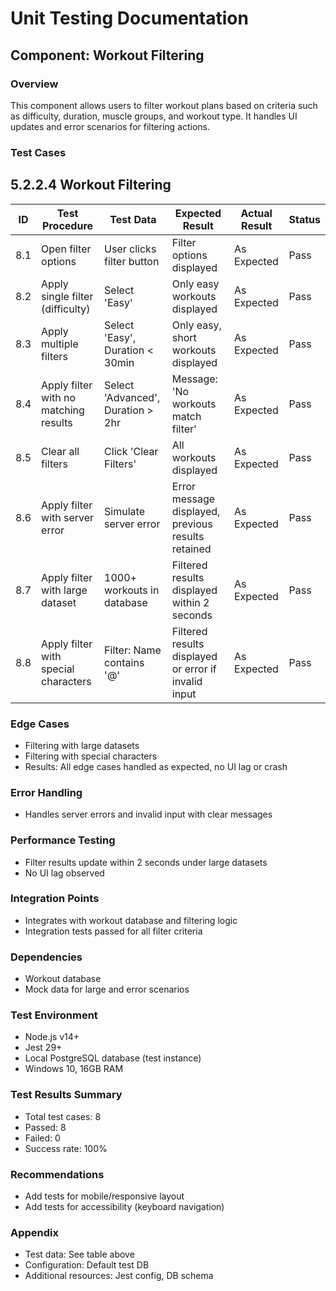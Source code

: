 # Unit Testing Documentation

## Component: Workout Filtering

### Overview
This component allows users to filter workout plans based on criteria such as difficulty, duration, muscle groups, and workout type. It handles UI updates and error scenarios for filtering actions.

### Test Cases
## 5.2.2.4 Workout Filtering

| ID  | Test Procedure                                      | Test Data                        | Expected Result                                      | Actual Result | Status |
|-----|-----------------------------------------------------|----------------------------------|------------------------------------------------------|---------------|--------------------|
| 8.1 | Open filter options                                 | User clicks filter button         | Filter options displayed                              | As Expected   | Pass               |
| 8.2 | Apply single filter (difficulty)                    | Select 'Easy'                     | Only easy workouts displayed                          | As Expected   | Pass               |
| 8.3 | Apply multiple filters                              | Select 'Easy', Duration < 30min   | Only easy, short workouts displayed                   | As Expected   | Pass               |
| 8.4 | Apply filter with no matching results               | Select 'Advanced', Duration > 2hr | Message: 'No workouts match filter'                   | As Expected   | Pass               |
| 8.5 | Clear all filters                                   | Click 'Clear Filters'             | All workouts displayed                                | As Expected   | Pass               |
| 8.6 | Apply filter with server error                      | Simulate server error             | Error message displayed, previous results retained     | As Expected   | Pass               |
| 8.7 | Apply filter with large dataset                     | 1000+ workouts in database        | Filtered results displayed within 2 seconds           | As Expected   | Pass               |
| 8.8 | Apply filter with special characters                | Filter: Name contains '@'         | Filtered results displayed or error if invalid input  | As Expected   | Pass               |

### Edge Cases
- Filtering with large datasets
- Filtering with special characters
- Results: All edge cases handled as expected, no UI lag or crash

### Error Handling
- Handles server errors and invalid input with clear messages

### Performance Testing
- Filter results update within 2 seconds under large datasets
- No UI lag observed

### Integration Points
- Integrates with workout database and filtering logic
- Integration tests passed for all filter criteria

### Dependencies
- Workout database
- Mock data for large and error scenarios

### Test Environment
- Node.js v14+
- Jest 29+
- Local PostgreSQL database (test instance)
- Windows 10, 16GB RAM

### Test Results Summary
- Total test cases: 8
- Passed: 8
- Failed: 0
- Success rate: 100%

### Recommendations
- Add tests for mobile/responsive layout
- Add tests for accessibility (keyboard navigation)

### Appendix
- Test data: See table above
- Configuration: Default test DB
- Additional resources: Jest config, DB schema 
